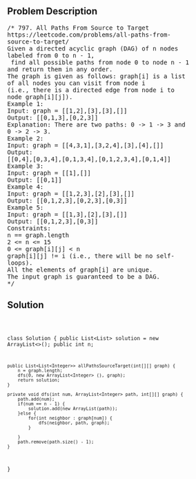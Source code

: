 <!--
<style>
  body { font-family: Arial, sans-serif; }
  .container { max-width: 100%; margin: 0 auto; padding: 10px; }
  .comment-block { max-width: 30%; background-color: #f9f9f9; padding: 10px; border-left: 5px solid #ccc; overflow-wrap: break-word; white-space: pre-wrap; }
  .code-block { background-color: #f4f4f4; padding: 10px; border: 1px solid #ddd; overflow-wrap: break-word; white-space: pre-wrap; }
</style>
-->

<div class='container'>
<h2>Problem Description</h2>
<div class='comment-block'>
<pre>
/* 797. All Paths From Source to Target
https://leetcode.com/problems/all-paths-from-
source-to-target/
Given a directed acyclic graph (DAG) of n nodes
labeled from 0 to n - 1,
 find all possible paths from node 0 to node n - 1
and return them in any order.
The graph is given as follows: graph[i] is a list
of all nodes you can visit from node i
(i.e., there is a directed edge from node i to
node graph[i][j]).
Example 1:
Input: graph = [[1,2],[3],[3],[]]
Output: [[0,1,3],[0,2,3]]
Explanation: There are two paths: 0 -> 1 -> 3 and
0 -> 2 -> 3.
Example 2:
Input: graph = [[4,3,1],[3,2,4],[3],[4],[]]
Output:
[[0,4],[0,3,4],[0,1,3,4],[0,1,2,3,4],[0,1,4]]
Example 3:
Input: graph = [[1],[]]
Output: [[0,1]]
Example 4:
Input: graph = [[1,2,3],[2],[3],[]]
Output: [[0,1,2,3],[0,2,3],[0,3]]
Example 5:
Input: graph = [[1,3],[2],[3],[]]
Output: [[0,1,2,3],[0,3]]
Constraints:
n == graph.length
2 <= n <= 15
0 <= graph[i][j] < n
graph[i][j] != i (i.e., there will be no self-
loops).
All the elements of graph[i] are unique.
The input graph is guaranteed to be a DAG.
*/
</pre>
</div>

<h2>Solution</h2>
<div class='code-block'>
<pre><code class='language-java'>

class Solution {
    public List<List<Integer>> solution = new ArrayList<>();
    public int n;
    
    public List<List<Integer>> allPathsSourceTarget(int[][] graph) {
        n = graph.length;
        dfs(0, new ArrayList<Integer> (), graph);
        return solution;
    }
    
    private void dfs(int num, ArrayList<Integer> path, int[][] graph) {
        path.add(num);
        if(num == n - 1) {
            solution.add(new ArrayList(path));          
        }else {
            for(int neighbor : graph[num]) {
                dfs(neighbor, path, graph); 
            }
 
        }
        path.remove(path.size() - 1);
    }
}</code></pre>
</div>
</div>

